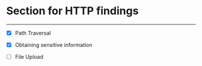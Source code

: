 # Section for HTTP findings
___
- [x] Path Traversal
- [x] Obtaining sensitive information
- [ ] File Upload

